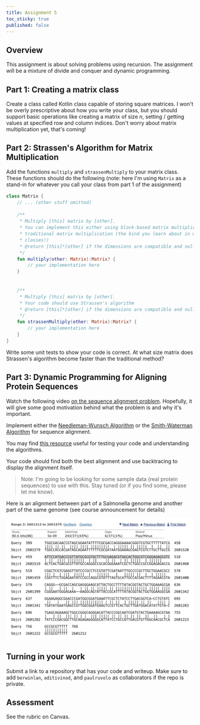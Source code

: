 ```yaml
---
title: Assignment 5
toc_sticky: true
published: false
---
```


## Overview

This assignment is about solving problems using recursion.  The assignment will be a mixture of divide and conquer and dynamic programming.

## Part 1: Creating a matrix class

Create a class called Kotlin class capable of storing square matrices.  I won't be overly prescriptive about how you write your class, but you should support basic operations like creating a matrix of size $n$, setting / getting values at specified row and column indices.  Don't worry about matrix multiplication yet, that's coming!

## Part 2: Strassen's Algorithm for Matrix Multiplication

Add the functions ``multiply`` and ``strassenMultiply`` to your matrix class. These functions should do the following (note: here I'm using ``Matrix`` as a stand-in for whatever you call your class from part 1 of the assignment)

```kotlin
class Matrix {
    // ... (other stuff omitted)
    
    /**
     * Multiply [this] matrix by [other].
     * You can implement this either using block-based matrix multiplication or
     * traditional matrix multiplication (the kind you learn about in math
     * classes!)
     * @return [this]*[other] if the dimensions are compatible and null otherwise
     */
    fun multiply(other: Matrix):Matrix? {
        // your implementation here
    }


    /**
     * Multiply [this] matrix by [other].
     * Your code should use Strassen's algorithm
     * @return [this]*[other] if the dimensions are compatible and null otherwise
     */
    fun strassenMultiply(other: Matrix):Matrix? {
        // your implementation here
    }
}
```

Write some unit tests to show your code is correct.  At what size matrix does Strassen's algorithm become faster than the traditional method?

## Part 3: Dynamic Programming for Aligning Protein Sequences

Watch the following video [on the sequence alignment problem](https://www.youtube.com/watch?v=dYuktSSPfYQ).  Hopefully, it will give some good motivation behind what the problem is and why it's important.

Implement either the [Needleman-Wunsch Algorithm](https://en.wikipedia.org/wiki/Needleman%E2%80%93Wunsch_algorithm) or the [Smith-Waterman Algorithm](https://en.wikipedia.org/wiki/Smith%E2%80%93Waterman_algorithm) for sequence alignment.

You may find [this resource](https://rna.informatik.uni-freiburg.de/Teaching/index.jsp?toolName=Needleman-Wunsch) useful for testing your code and understanding the algorithms.

Your code should find both the best alignment and use backtracing to display the alignment itself.

> Note: I'm going to be looking for some sample data (real protein sequences) to use with this.  Stay tuned (or if you find some, please let me know).


Here is an alignment between part of a Salmonella genome and another part of the same genome (see course announcement for details)

![A sequence alignment](../images/alignmentsample.jpg)

## Turning in your work

Submit a link to a repository that has your code and writeup.  Make sure to add ``berwinlan``, ``aditivinod``, and ``paulruvolo`` as collaborators if the repo is private.

## Assessment

See the rubric on Canvas.
